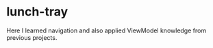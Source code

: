 # lunch-tray
Here I learned navigation and also applied ViewModel knowledge from previous projects.
